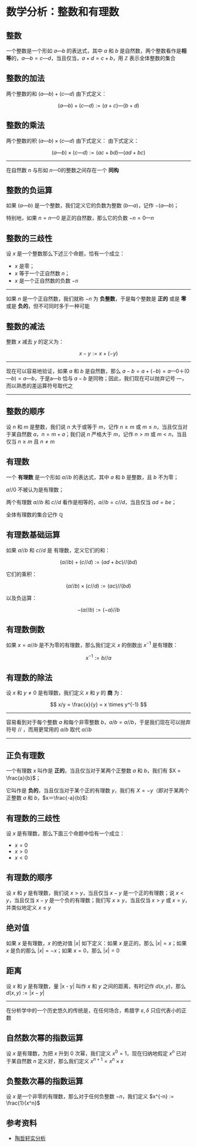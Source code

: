 # 数学分析：整数和有理数

[annotation]: <id> (ab2c0e8c-c884-464b-9c9d-bd5f8f00f922)
[annotation]: <status> (public)
[annotation]: <create_time> (2020-03-24 16:44:10)
[annotation]: <category> (数学理论)
[annotation]: <comments> (false)
[annotation]: <topic> (数学分析)
[annotation]: <index> (202)
[annotation]: <url> (http://blog.ccyg.studio/article/ab2c0e8c-c884-464b-9c9d-bd5f8f00f922)

<input class='mathjax align' value='left' type='hidden'/>

## 整数

一个整数是一个形如 $a — b$ 的表达式，其中 $a$ 和 $b$ 是自然数，两个整数看作是**相等**的，$a — b = c — d$，当且仅当，$a+d=c+b$，用 $\mathbb{Z}$ 表示全体整数的集合

## 整数的加法

两个整数的和 $(a—b) + (c—d)$ 由下式定义：

$$
(a—b) + (c—d) := (a+ c)—(b+ d)
$$

## 整数的乘法

两个整数的积 $(a—b) \times (c—d)$ 由下式定义：
由下式定义：

$$
(a—b) \times (c—d) := (ac+ bd) — (ad+ bc)
$$

---

在自然数 $n$ 与形如 $n—0$的整数之间存在一个 **同构**

## 整数的负运算

如果 $(a—b)$ 是一个整数，我们定义它的负数为整数 $(b—a)$，记作 $-(a—b)$；

特别地，如果 $n=n—0$ 是正的自然数，那么它的负数 $-n=0—n$

## 整数的三歧性

设 $x$ 是一个整数那么下述三个命题，恰有一个成立：

- $x$ 是零；
- $x$ 等于一个正自然数 $n$；
- $x$ 是一个正自然数的负数 $-n$

---

如果 $n$ 是一个正自然数，我们就称 $-n$ 为 **负整数**，于是每个整数是 **正的** 或是 **零** 或是 **负的**，但不可同时多于一种可能

## 整数的减法

整数 $x$ 减去 $y$ 的定义为：

$$
x-y:=x+(-y)
$$

---

现在可以容易地验证，如果 $a$ 和 $b$ 是自然数，那么 $a - b =a+ (-b) = a — 0＋ (0—b) = a — b$，于是a—b 恰与 $a-b$ 是同物；因此，我们现在可以抛弃记号 $—$，而以熟悉的差运算符号取代之

---

## 整数的顺序

设 $n$ 和 $m$ 是整数，我们说 $n$ 大于或等于 $m$，记作 $n \geqslant m$ 或 $m \leqslant n$，当且仅当对于某自然数 $a$，$n=m+a$；我们说 $n$ 严格大于 $m$，记作 $n>m$ 或 $m<n$，当且仅当 $n\geqslant m$ 且 $n \neq m$

## 有理数

一个 **有理数** 是一个形如 $a//b$ 的表达式，其中 $a$ 和 $b$ 是整数，且 $b$ 不为零；

$a//0$ 不被认为是有理数；

两个有理数 $a//b$ 和 $c//d$ 看作是相等的，$a//b=c//d$，当且仅当 $ad= be$；

全体有理数的集合记作 $\mathbb{Q}$

## 有理数基础运算

如果 $a//b$ 和 $c//d$ 是 有理数，定义它们的和：

$$
(a//b) + (c//d) := (ad+bc)//(bd)
$$

它们的乘积：

$$
(a//b) \times (c//d) := (ac)/ /(bd)
$$

以及负运算：

$$
-(a//b) := (-a)//b
$$

## 有理数倒数

如果 $x = a//b$ 是不为零的有理数，那么我们定义 $x$ 的倒数出 $x^{-1}$ 是有理数：

$$
x^{-1} :=b//a
$$

## 有理数的除法

设 $x$ 和 $y \neq 0$ 是有理数，我们定义 $x$ 和 $y$ 的 **商** 为：

$$
x/y = \frac{x}{y} = x \times y^{-1}
$$

---

容易看到对于每个整数 $a$ 和每个非零整数 $b$，$a/b= a//b$，于是我们现在可以抛弃符号 $//$ ，而用更常用的 $a/b$ 取代 $a//b$

---

## 正负有理数

一个有理数 $x$ 叫作是 **正的**，当且仅当对于某两个正整数 $a$ 和 $b$，我们有 $X = \frac{a}{b}$；

它叫作是 **负的**，当且仅当对于某个正的有理数 $y$，我们有 $X= -y$（即对于某两个正整数 $a$ 和 $b$，$x＝\frac{-a}{b}$）

## 有理数的三歧性

设 $x$ 是有理数，那么下面三个命题中恰有一个成立：

- $x = 0$
- $x > 0$
- $x < 0$

## 有理数的顺序

设 $x$ 和 $y$ 是有理数，我们说 $x>y$，当且仅当 $x-y$ 是一个正的有理数；说 $x<y$，当且仅当 $x-y$ 是一个负的有理数；我们写 $x \geqslant y$，当且仅当 $x>y$ 或 $x=y$，并类似地定义 $x \leqslant y$

## 绝对值

如果 $x$ 是有理数，$x$ 的绝对值 $|x|$ 如下定义：如果 $x$ 是正的，那么 $|x| = x$；如果 $x$ 是负的那么 $|x| = -x$；如果 $x=0$，那么 $|x| = 0$

## 距离

设 $x$ 和 $y$ 是有理数，量 |x - y| 叫作 $x$ 和 $y$ 之间的距离，有时记作 $d(x,y)$，那么 $d(x,y) :=|x-y|$

---

在分析学中的一个历史悠久的传统是，在任何场合，希腊字 $\varepsilon, \delta$ 只应代表小的正数

## 自然数次幂的指数运算

设 $x$ 是有理数，为把 $x$ 升到 $0$ 次幂，我们定义 $x^0=1$，现在归纳地假定 $x^n$ 已对于某自然数 $n$ 定义好，那么我们定义 $x^{n+1} = x^n \times x$

## 负整数次幕的指数运算

设 $x$ 是一个非零的有理数，那么对于任何负整数 $-n$，我们定义 $x^{-n} := \frac{1}{x^n}$

## 

## 参考资料

- [陶哲轩实分析](https://book.douban.com/subject/3235486/)